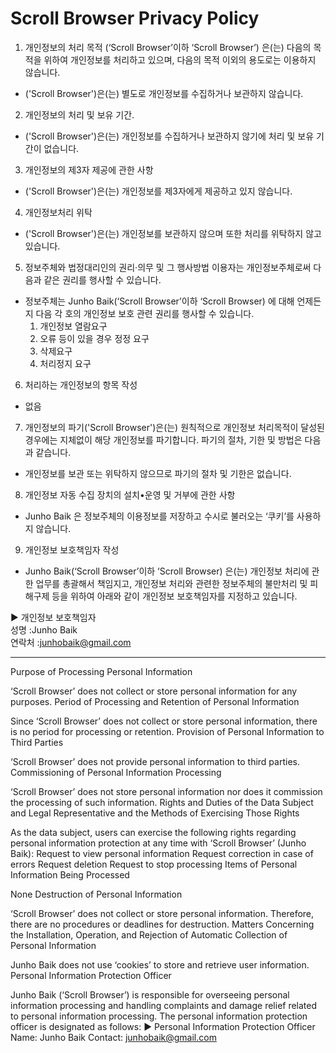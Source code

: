 # Scroll Browser Privacy Policy

1. 개인정보의 처리 목적 (‘Scroll Browser’이하 ‘Scroll Browser’) 은(는) 다음의 목적을 위하여 개인정보를 처리하고 있으며, 다음의 목적 이외의 용도로는 이용하지 않습니다.
  - ('Scroll Browser')은(는) 별도로 개인정보를 수집하거나 보관하지 않습니다.

2. 개인정보의 처리 및 보유 기간.
  - ('Scroll Browser')은(는) 개인정보를 수집하거나 보관하지 않기에 처리 및 보유 기간이 없습니다.

3. 개인정보의 제3자 제공에 관한 사항
  - ('Scroll Browser')은(는) 개인정보를 제3자에게 제공하고 있지 않습니다.

4. 개인정보처리 위탁
  - ('Scroll Browser')은(는) 개인정보를 보관하지 않으며 또한 처리를 위탁하지 않고 있습니다.

5. 정보주체와 법정대리인의 권리·의무 및 그 행사방법 이용자는 개인정보주체로써 다음과 같은 권리를 행사할 수 있습니다.
  - 정보주체는 Junho Baik(‘Scroll Browser’이하 ‘Scroll Browser) 에 대해 언제든지 다음 각 호의 개인정보 보호 관련 권리를 행사할 수 있습니다.
    1. 개인정보 열람요구
    2. 오류 등이 있을 경우 정정 요구
    3. 삭제요구
    4. 처리정지 요구

6. 처리하는 개인정보의 항목 작성
  - 없음

7. 개인정보의 파기('Scroll Browser')은(는) 원칙적으로 개인정보 처리목적이 달성된 경우에는 지체없이 해당 개인정보를 파기합니다. 파기의 절차, 기한 및 방법은 다음과 같습니다.
  - 개인정보를 보관 또는 위탁하지 않으므로 파기의 절차 및 기한은 없습니다.

8. 개인정보 자동 수집 장치의 설치•운영 및 거부에 관한 사항
  - Junho Baik 은 정보주체의 이용정보를 저장하고 수시로 불러오는 ‘쿠키’를 사용하지 않습니다.

9. 개인정보 보호책임자 작성
  - Junho Baik(‘Scroll Browser’이하 ‘Scroll Browser) 은(는) 개인정보 처리에 관한 업무를 총괄해서 책임지고, 개인정보 처리와 관련한 정보주체의 불만처리 및 피해구제 등을 위하여 아래와 같이 개인정보 보호책임자를 지정하고 있습니다.

▶ 개인정보 보호책임자  
성명 :Junho Baik  
연락처 :junhobaik@gmail.com

---

Purpose of Processing Personal Information

‘Scroll Browser’ does not collect or store personal information for any purposes.
Period of Processing and Retention of Personal Information

Since ‘Scroll Browser’ does not collect or store personal information, there is no period for processing or retention.
Provision of Personal Information to Third Parties

‘Scroll Browser’ does not provide personal information to third parties.
Commissioning of Personal Information Processing

‘Scroll Browser’ does not store personal information nor does it commission the processing of such information.
Rights and Duties of the Data Subject and Legal Representative and the Methods of Exercising Those Rights

As the data subject, users can exercise the following rights regarding personal information protection at any time with ‘Scroll Browser’ (Junho Baik):
Request to view personal information
Request correction in case of errors
Request deletion
Request to stop processing
Items of Personal Information Being Processed

None
Destruction of Personal Information

‘Scroll Browser’ does not collect or store personal information. Therefore, there are no procedures or deadlines for destruction.
Matters Concerning the Installation, Operation, and Rejection of Automatic Collection of Personal Information

Junho Baik does not use ‘cookies’ to store and retrieve user information.
Personal Information Protection Officer

Junho Baik (‘Scroll Browser’) is responsible for overseeing personal information processing and handling complaints and damage relief related to personal information processing. The personal information protection officer is designated as follows:
▶ Personal Information Protection Officer
Name: Junho Baik
Contact: junhobaik@gmail.com
